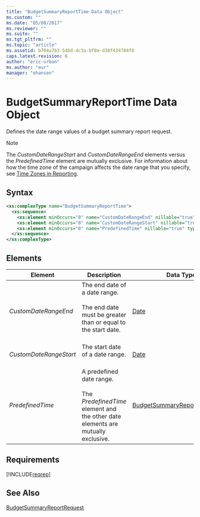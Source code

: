 ```yaml
---
title: "BudgetSummaryReportTime Data Object"
ms.custom: ""
ms.date: "05/08/2017"
ms.reviewer: ""
ms.suite: ""
ms.tgt_pltfrm: ""
ms.topic: "article"
ms.assetid: b704a7b3-54bd-4c3a-bf8e-d30f434704f0
caps.latest.revision: 6
author: "eric-urban"
ms.author: "eur"
manager: "ehansen"
---
```

# BudgetSummaryReportTime Data Object
Defines the date range values of a budget summary report request.

> [!NOTE]
> The *CustomDateRangeStart* and *CustomDateRangeEnd* elements versus the *PredefinedTime* element are mutually exclusive. For information about how the time zone of the campaign affects the date range that you specify, see [Time Zones in Reporting](~/concepts/time-zones.md).

## Syntax

```xml
<xs:complexType name="BudgetSummaryReportTime">
  <xs:sequence>
    <xs:element minOccurs="0" name="CustomDateRangeEnd" nillable="true" type="tns:Date" />
    <xs:element minOccurs="0" name="CustomDateRangeStart" nillable="true" type="tns:Date" />
    <xs:element minOccurs="0" name="PredefinedTime" nillable="true" type="tns:BudgetSummaryReportTimePeriod" />
  </xs:sequence>
</xs:complexType>
```

## <a name="elements"></a>Elements

|Element|Description|Data Type|
|-----------|---------------|-------------|
|*CustomDateRangeEnd*|The end date of a date range.<br/><br/>The end date must be greater than or equal to the start date.<br/><br/>|[Date](../reporting-api/date-data-object.md)|
|*CustomDateRangeStart*|The start date of a date range.<br/><br/>|[Date](../reporting-api/date-data-object.md)|
|*PredefinedTime*|A predefined date range.<br/><br/>The *PredefinedTime* element and the other date elements are mutually exclusive.|[BudgetSummaryReportTimePeriod](../reporting-api/budgetsummaryreporttimeperiod-value-set.md)|

## Requirements
[!INCLUDE[reqrep](../reporting-api/includes/reqrep.md)]
## See Also
[BudgetSummaryReportRequest](../reporting-api/budgetsummaryreportrequest-data-object.md)  

